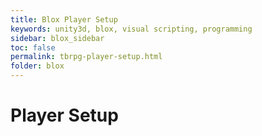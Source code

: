 ```yaml
---
title: Blox Player Setup
keywords: unity3d, blox, visual scripting, programming
sidebar: blox_sidebar
toc: false
permalink: tbrpg-player-setup.html
folder: blox
---
```


Player Setup
============

